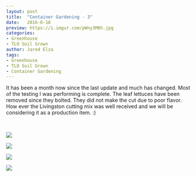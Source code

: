```yaml
---
layout: post
title:  "Container Gardening - 3"
date:   2016-6-18
preview: https://i.imgur.com/pWny3M6h.jpg
categories:
- Greenhouse
- TLO Soil Grown
author: Jared Elza
tags:
- Greenhouse
- TLO Soil Grown
- Container Gardening
---
```

It has been a month now since the last update and much has changed. Most of the testing I was performing is complete. The leaf lettuces have been removed since they bolted. They did not make the cut due to poor flavor. How ever the Livingston cutting mix was well received and we will be considering it as a production item. :)

<br>

[![](https://i.imgur.com/TOri3Swh.jpg)](https://i.imgur.com/TOri3Sw.jpg)

[![](https://i.imgur.com/vI2bE8lh.jpg)](https://i.imgur.com/vI2bE8l.jpg)

[![](https://i.imgur.com/pWny3M6h.jpg)](https://i.imgur.com/pWny3M6.jpg)

[![](https://i.imgur.com/ouPmeVUh.jpg)](https://i.imgur.com/ouPmeVU.jpg)